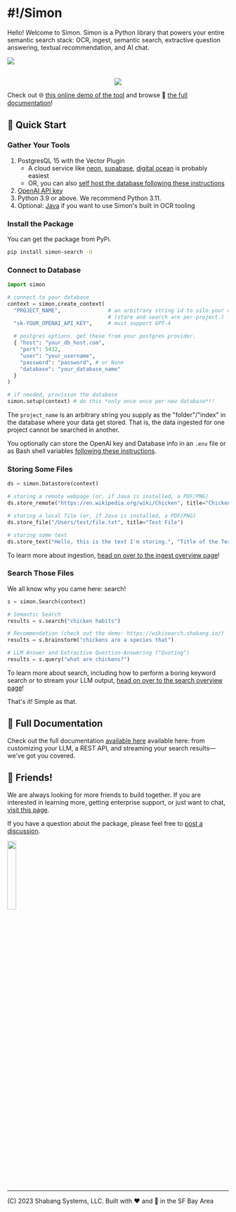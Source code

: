 # #!/Simon
Hello! Welcome to Simon. Simon is a Python library that powers your entire semantic search stack: OCR, ingest, semantic search, extractive question answering, textual recommendation, and AI chat.

<div style="display: flex; align-items: center; width: 100%">
<img src="https://badge.fury.io/py/simon-search.svg"/>
</div>
<br />
<p align="center">
  <img src="https://i.imgur.com/lIn55Ck.png" />
</p>

Check out 🌐 [this online demo of the tool](https://wikisearch.shabang.io/) and browse 📖 [the full documentation](https://simon.shabang.io/start/)!

## 🏃 Quick Start
### Gather Your Tools
1. PostgresQL 15 with the Vector Plugin
    - A cloud service like [neon](https://simon.shabang.io/setup/Cloud-Databases/neon/), [supabase](https://simon.shabang.io/setup/Cloud-Databases/supabase/), [digital ocean](https://simon.shabang.io/setup/Cloud-Databases/digital-ocean/) is probably easiest
    - OR, you can also [self host the database following these instructions](https://simon.shabang.io/setup/detailed/#database-self-hosting)
2. [OpenAI API key](https://platform.openai.com/account/api-keys)
3. Python 3.9 or above. We recommend Python 3.11.
3. Optional: [Java](https://simon.shabang.io/setup/detailed/#java) if you want to use Simon's built in OCR tooling

### Install the Package
You can get the package from PyPi.

```bash
pip install simon-search -U
```

### Connect to Database

```python
import simon

# connect to your database
context = simon.create_context(
  "PROJECT_NAME",               # an arbitrary string id to silo your data.
                                # (store and search are per-project.)
  "sk-YOUR_OPENAI_API_KEY",     # must support GPT-4

  # postgres options. get these from your postgres provider.
  { "host": "your_db_host.com",
    "port": 5432,
    "user": "your_username",
    "password": "password", # or None
    "database": "your_database_name"
  }
)

# if needed, provision the database
simon.setup(context) # do this *only once once per new database*!!
```

The `project_name` is an arbitrary string you supply as the "folder"/"index" in the database where your data get stored. That is, the data ingested for one project cannot be searched in another.

You optionally can store the OpenAI key and Database info in an `.env` file or as Bash shell variables [following these instructions](https://simon.shabang.io/setup/detailed/#environment-variable-management).

### Storing Some Files

```python
ds = simon.Datastore(context)

# storing a remote webpage (or, if Java is installed, a PDF/PNG)
ds.store_remote("https://en.wikipedia.org/wiki/Chicken", title="Chickens")

# storing a local file (or, if Java is installed, a PDF/PNG)
ds.store_file("/Users/test/file.txt", title="Test File")

# storing some text
ds.store_text("Hello, this is the text I'm storing.", "Title of the Text", "{metadata: can go here}")
```

To learn more about ingestion, [head on over to the ingest overview page](https://simon.shabang.io/ingest/store/)!

<!-- We also have advanced ingestors and lower level APIs to bulk read lots of data; check out [the ingest recipes folder](https://github.com/Shabang-Systems/simon/tree/main/examples/ingest) for tutorials on how to store everything from S3 buckets to Google Drive files. -->

### Search Those Files
We all know why you came here: search! 

```python
s = simon.Search(context)

# Semantic Search
results = s.search("chicken habits")

# Recommendation (check out the demo: https://wikisearch.shabang.io/)
results = s.brainstorm("chickens are a species that") 

# LLM Answer and Extractive Question-Answering ("Quoting")
results = s.query("what are chickens?")
```

To learn more about search, including how to perform a boring keyword search or to stream your LLM output, [head on over to the search overview page](https://simon.shabang.io/search/search/)!

That's it! Simple as that. 

## 📖 Full Documentation
Check out the full documentation [available here](https://simon.shabang.io/) available here: from customizing your LLM, a REST API, and streaming your search results—we've got you covered.

## 🙌 Friends!
We are always looking for more friends to build together. If you are interested in learning more, getting enterprise support, or just want to chat, [visit this page](https://simon.shabang.io/about/). 

If you have a question about the package, please feel free to [post a discussion](https://github.com/Shabang-Systems/simon/discussions).

<img src="https://mktdplp102wuda.azureedge.net/org-f4f78f7fa763412990f7f7ed79822b61/ba042d2e-95c0-ec11-983e-000d3a33908e/B2tXV68nr_6lraxPmSTeJsZ0O366bCH3mVOxHcDfKcY%21" width="20%"/>

---

(C) 2023 Shabang Systems, LLC. Built with ❤️ and 🥗 in the SF Bay Area
